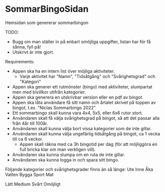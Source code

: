 # SommarBingoSidan
Hemsidan som genererar sommarbingon

TODO:
* Bugg om man ställer in på enbart omöjliga uppgifter, listan har för få sånna, fyll på!
* Utskrivt är inte gjort.

Requirements:
  * Appen ska ha en intern list över möjliga aktiviteter.
    - Varje aktivitet har "Namn", "Tidsåtgång" och "Svårighetsgrad" och "Kategori"
  * Appen ska generer ett rutmönster (bingo) med aktiviteter, slumpartat men med bivillkor utifrån kategorier.
  * Appen ska generera en utskrivbar version eller en pdf av bingot.
  * Appen ska låta användare få sitt namn och årtalet skrivet på toppen av bingot, t.ex. "Niclas Sommarbingo 2022"
  * Ett sommarbingo skall kunna vara 4x4, 5x5, eller 6x6 rutor stort.
  * Användaren skall få välja svårighetsgrad på bingot, så att det passar alla från 4år till 100år.
  * Användaren skall kunna välja bort vissa kategorier som de inte gillar.
  * Användaren skall kunna välja ungefärlig tidsåtgång på bingot, ca 1 vecka till ca 6 veckor.
    - Appen skall räkna med ca 3h bingotid per dag (för att möjliggöra en full bricka klar om man verkligen vill).
  * Användaren ska kunna slumpa om en ruta de inte gillar.
  * Användaren ska kunna logga in och spara sitt bingo.


Följande kategorier och svårighetsgrader finns än så länge:
Ute
Inne
Åka
Vatten
Bygga
Sport
Mat

Lätt
Medium
Svårt
Omöjligt
